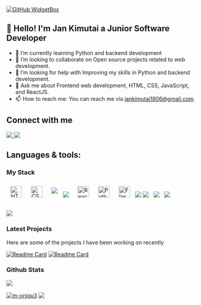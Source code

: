 [![GitHub WidgetBox](https://github-widgetbox.vercel.app/api/profile?username=jankimutai&data=followers,repositories,stars,commits&theme=viridescent)](https://github.com/jankimutai)

## 👋 Hello! I'm Jan Kimutai a Junior Software Developer 
<!-- - 🔭 I’m currently working on ...--> 
- 🌱 I’m currently learning Python and backend development
- 👯 I’m looking to collaborate on Open source projects related to web development.
- 🤔 I’m looking for help with Improving my skills in Python and backend development.
- 💬 Ask me about Frontend web development, HTML, CSS, JavaScript, and ReactJS.
- 📫 How to reach me: You can reach me via jankimutai1806@gmail.com.

## Connect with me  
<div>
<a href="https://x.com/kim_singoei" target="_blank">
<img src="https://img.icons8.com/color/50/111111/twitter-squared.png" />
</a>
<a href="https://www.linkedin.com/in/kimutai-jan-73bb26206/" target="_blank">
<img src="https://img.icons8.com/color/50/111111/linkedin.png" />
</a>
</div>  

## Languages & tools:
  ### My Stack 
  <div>  
    <img style="margin: 10px" src="https://img.shields.io/badge/HTML5-E34F26?style=for-the-badge&logo=html5&logoColor=white" alt="HTML5" height="30" />  
    <img style="margin: 10px" src="https://img.shields.io/badge/CSS3-1572B6?style=for-the-badge&logo=css3&logoColor=white" alt="CSS3" height="30" /> 
    <img style="margin: 10px" src = "https://img.shields.io/badge/Javascript-F0DB4F?style=for-the-badge&labelColor=black&logo=javascript&logoColor=F0DB4F">
    <img src="https://img.shields.io/badge/node.js-6DA55F?style=for-the-badge&logo=node.js&logoColor=white" />&nbsp;&nbsp;
    <img style="margin: 10px" src="https://img.shields.io/badge/-React-61DBFB?style=for-the-badge&labelColor=black&logo=react&logoColor=61DBFB" alt="React" height="30" />
    <img style="margin: 10px" src="https://img.shields.io/badge/Python-3776AB?style=for-the-badge&logo=python&logoColor=white" alt="Python" height="30" />
    <img style="margin: 10px" src="https://img.shields.io/badge/Flask-000000?style=for-the-badge&logo=flask&logoColor=white" alt="Flask" height="30" />
    <img src = "https://img.shields.io/badge/Git-F05032?style=for-the-badge&logo=git&logoColor=white"/>
    <img src="https://img.shields.io/badge/Postman-FF6C37?style=for-the-badge&logo=Postman&logoColor=white" />&nbsp;&nbsp;
    <img src="https://img.shields.io/badge/SQLite-07405E?style=for-the-badge&logo=sqlite&logoColor=white" />&nbsp;&nbsp;
    <img src="https://img.shields.io/badge/MySQL-00000F?style=for-the-badge&logo=mysql&logoColor=white" />&nbsp;&nbsp;
  </div>

  ###
![](https://github-readme-stats.vercel.app/api/top-langs/?username=jankimutai&theme=github_dark_dimmed&hide_border=true&include_all_commits=false&count_private=false&layout=compact)
  
 
  
### Latest Projects 

Here are some of the projects I have been working on recently

[![Readme Card](https://github-readme-stats.vercel.app/api/pin/?username=jankimutai&repo=School_Records_Management_System&theme=github_dark_dimmed&hide_border=false)](https://github.com/jankimutai/School_Records_Management_System) 
[![Readme Card](https://github-readme-stats.vercel.app/api/pin/?username=jankimutai&repo=Farm-Records-Management-System&theme=github_dark_dimmed&hide_border=true)](https://github.com/jankimutai/Farm-Records-Management-System.git)

### Github Stats
[![](https://visitcount.itsvg.in/api?id=jankimutai&icon=0&color=0)](https://visitcount.itsvg.in)
</br>
<div align="left">
<a href="https://github.com/jankimutai/github-readme-stats"><img align="center" src="https://github-readme-streak-stats.herokuapp.com/?user=jankimutai&theme=github_dark_dimmed&hide_border=true" alt="m-oniqu3" /></a> <a href="https://github.com/jankimutai/convoychat"> <img align="center" src="https://github-readme-stats.vercel.app/api?username=jankimutai&theme=github_dark_dimmed&show_icons=true&hide_border=true&hide_rank=true" /></a>

</div>





  









